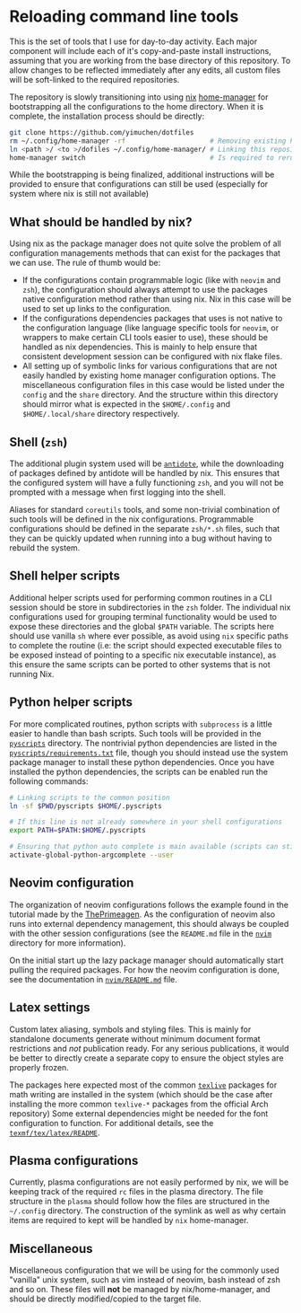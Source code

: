 # Reloading command line tools

This is the set of tools that I use for day-to-day activity. Each major
component will include each of it's copy-and-paste install instructions,
assuming that you are working from the base directory of this repository. To
allow changes to be reflected immediately after any edits, all custom files
will be soft-linked to the required repositories.

The repository is slowly transitioning into using [nix]
[home-manager][homemanager] for bootstrapping all the configurations to the
home directory. When it is complete, the installation process should be
directly:

```bash
git clone https://github.com/yimuchen/dotfiles
rm ~/.config/home-manager -rf                     # Removing existing home-manager configuration
ln <path >/ <to >/dofiles ~/.config/home-manager/ # Linking this repository to home manager
home-manager switch                               # Is required to rerun if you make edits to the dotfiles directory
```

While the bootstrapping is being finalized, additional instructions will be
provided to ensure that configurations can still be used (especially for system
where nix is still not available)

## What should be handled by nix?

Using nix as the package manager does not quite solve the problem of all
configuration managements methods that can exist for the packages that we can
use. The rule of thumb would be:

- If the configurations contain programmable logic (like with `neovim` and
  `zsh`), the configuration should always attempt to use the packages native
  configuration method rather than using nix. Nix in this case will be used to
  set up links to the configuration.
- If the configurations dependencies packages that uses is not native to the
  configuration language (like language specific tools for `neovim`, or
  wrappers to make certain CLI tools easier to use), these should be handled as
  nix dependencies. This is mainly to help ensure that consistent development
  session can be configured with nix flake files.
- All setting up of symbolic links for various configurations that are not
  easily handled by existing home manager configuration options. The
  miscellaneous configuration files in this case would be listed under the
  `config` and the `share` directory. And the structure within this directory
  should mirror what is expected in the `$HOME/.config` and
  `$HOME/.local/share` directory respectively.

## Shell (`zsh`)

The additional plugin system used will be [`antidote`][antidote], while the
downloading of packages defined by antidote will be handled by nix. This
ensures that the configured system will have a fully functioning `zsh`, and you
will not be prompted with a message when first logging into the shell.

Aliases for standard `coreutils` tools, and some non-trivial combination of
such tools will be defined in the nix configurations. Programmable
configurations should be defined in the separate `zsh/*.sh` files, such that
they can be quickly updated when running into a bug without having to rebuild
the system.

## Shell helper scripts

Additional helper scripts used for performing common routines in a CLI session
should be store in subdirectories in the `zsh` folder. The individual nix
configurations used for grouping terminal functionality would be used to expose
these directories and the global `$PATH` variable. The scripts here should use
vanilla `sh` where ever possible, as avoid using `nix` specific paths to
complete the routine (i.e: the script should expected executable files to be
exposed instead of pointing to a specific nix executable instance), as this
ensure the same scripts can be ported to other systems that is not running Nix.

## Python helper scripts

For more complicated routines, python scripts with `subprocess` is a little
easier to handle than bash scripts. Such tools will be provided in the
[`pyscripts`](pyscripts) directory. The nontrivial python dependencies are
listed in the [`pyscripts/requirements.txt`](pyscripts) file, though you should
instead use the system package manager to install these python dependencies.
Once you have installed the python dependencies, the scripts can be enabled run
the following commands:

```bash
# Linking scripts to the common position
ln -sf $PWD/pyscripts $HOME/.pyscripts

# If this line is not already somewhere in your shell configurations
export PATH=$PATH:$HOME/.pyscripts

# Ensuring that python auto complete is main available (scripts can still be used is not done)
activate-global-python-argcomplete --user
```

## Neovim configuration

The organization of neovim configurations follows the example found in the
tutorial made by the [ThePrimeagen][primetut]. As the configuration of neovim
also runs into external dependency management, this should always be coupled
with the other session configurations (see the `README.md` file in the
[`nvim`](nvim) directory for more information).

On the initial start up the lazy package manager should automatically start
pulling the required packages. For how the neovim configuration is done, see
the documentation in [`nvim/README.md`](nvim) file.

## Latex settings

Custom latex aliasing, symbols and styling files. This is mainly for standalone
documents generate without minimum document format restrictions and _not_
publication ready. For any serious publications, it would be better to directly
create a separate copy to ensure the object styles are properly frozen.

The packages here expected most of the common [`texlive`][texlive] packages for
math writing are installed in the system (which should be the case after
installing the more common `texlive-*` packages from the official Arch
repository) Some external dependencies might be needed for the font
configuration to function. For additional details, see the
[`texmf/tex/latex/README`](texmf/tex/latex).

## Plasma configurations

Currently, plasma configurations are not easily performed by nix, we will be
keeping track of the required `rc` files in the plasma directory. The file
structure in the `plasma` should follow how the files are structured in the
`~/.config` directory. The construction of the symlink as well as why certain
items are required to kept will be handled by `nix` home-manager.

## Miscellaneous

Miscellaneous configuration that we will be using for the commonly used
"vanilla" unix system, such as vim instead of neovim, bash instead of zsh and
so on. These files will **not** be managed by nix/home-manager, and should be
directly modified/copied to the target file.

[antidote]: https://github.com/mattmc3/antidote
[homemanager]: https://nix-community.github.io/home-manager/
[nix]: https://nixos.org/
[primetut]: https://www.youtube.com/watch?v=w7i4amO_zaE
[texlive]: https://www.tug.org/texlive/
